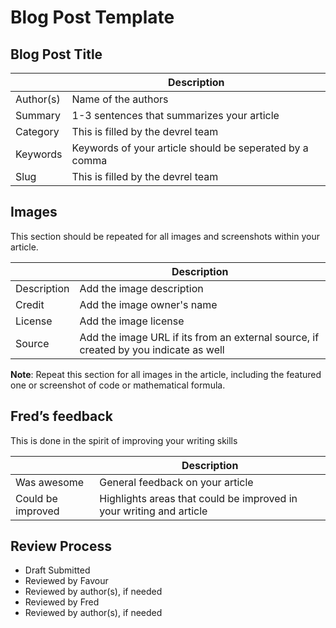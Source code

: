 # Blog Post Template

## Blog  Post Title

|     | Description |
| ----------- | ----------- |
| Author(s)   | Name of the authors |
| Summary     | 1-3 sentences that summarizes your article |
| Category    | This is filled by the devrel team |
| Keywords    | Keywords of your article should be seperated by a comma |
| Slug        | This is filled by the devrel team |


## Images
This section should be repeated for all images and screenshots within your article.

|     | Description |
| ----------- | ----------- |
| Description | Add the image description |
| Credit      | Add the image owner's name |
| License     | Add the image license  |
| Source      | Add the image URL if its from an external source, if created by you indicate as well |

**Note**: Repeat this section for all images in the article, including the featured one or screenshot of code or mathematical formula.

## Fred’s feedback
This is done in the spirit of improving your writing skills

|     | Description |
| ----------- | ----------- |
| Was awesome        | General feedback on your article |
| Could be improved  | Highlights areas that could be improved in your writing and article |

## Review Process

- Draft Submitted
- Reviewed by Favour
- Reviewed by author(s), if needed
- Reviewed by Fred
- Reviewed by author(s), if needed

